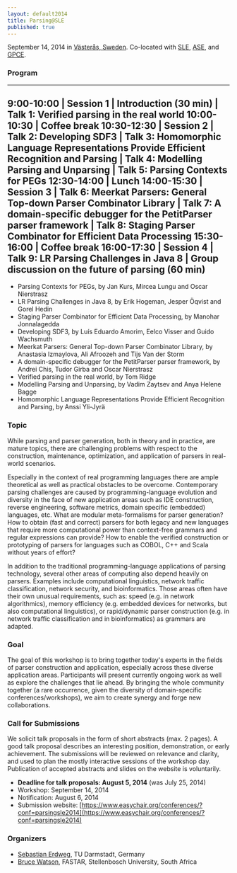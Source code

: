 ```yaml
---
layout: default2014
title: Parsing@SLE
published: true
---
```


September 14, 2014 in [Västerås, Sweden](http://goo.gl/maps/W2COv).
Co-located with [SLE](http://www.sleconf.org/2014/), [ASE](http://ase2014.org/), and [GPCE](http://gpce.org).

### Program

-----------------------------------------------------
9:00-10:00 | Session 1
	   | Introduction (30 min)
	   | Talk 1: Verified parsing in the real world
10:00-10:30 | Coffee break
10:30-12:30 | Session 2
	    | Talk 2: Developing SDF3
	    | Talk 3: Homomorphic Language Representations Provide Efficient Recognition and Parsing
	    | Talk 4: Modelling Parsing and Unparsing
	    | Talk 5: Parsing Contexts for PEGs
12:30-14:00 | Lunch
14:00-15:30 | Session 3
	    | Talk 6: Meerkat Parsers: General Top-down Parser Combinator Library
	    | Talk 7: A domain-specific debugger for the PetitParser parser framework
	    | Talk 8: Staging Parser Combinator for Efficient Data Processing
15:30-16:00 | Coffee break
16:00-17:30 | Session 4
	    | Talk 9: LR Parsing Challenges in Java 8
	    | Group discussion on the future of parsing (60 min)
-----------------------------------------------------


* Parsing Contexts for PEGs, by Jan Kurs, Mircea Lungu and Oscar
  Nierstrasz
* LR Parsing Challenges in Java 8, by Erik Hogeman, Jesper Öqvist
  and Gorel Hedin 
* Staging Parser Combinator for Efficient Data Processing, by
  Manohar Jonnalagedda 
* Developing SDF3, by Luís Eduardo Amorim, Eelco Visser and Guido
  Wachsmuth 
* Meerkat Parsers: General Top-down Parser Combinator Library, by
  Anastasia Izmaylova, Ali Afroozeh and Tijs Van der Storm 
* A domain-specific debugger for the PetitParser parser framework,
  by Andrei Chis, Tudor Girba and Oscar Nierstrasz 
* Verified parsing in the real world, by Tom Ridge
* Modelling Parsing and Unparsing, by Vadim Zaytsev and Anya
  Helene Bagge 
* Homomorphic Language Representations Provide Efficient
  Recognition and Parsing, by Anssi Yli-Jyrä 



### Topic

While parsing and parser generation, both in theory and in practice, are mature topics, there are challenging problems with respect to the construction, maintenance, optimization, and application of parsers in real-world scenarios.

Especially in the context of real programming languages there are ample theoretical as well as practical obstacles to be overcome. Contemporary parsing challenges are caused by programming-language evolution and diversity in the face of new application areas such as IDE construction, reverse engineering, software metrics, domain specific (embedded) languages, etc. What are modular meta-formalisms for parser generation? How to obtain (fast and correct) parsers for both legacy and new languages that require more computational power than context-free grammars and regular expressions can provide? How to enable the verified construction or prototyping of parsers for languages such as COBOL, C++ and Scala without years of effort?

In addition to the traditional programming-language applications of parsing technology, several other areas of computing also depend heavily on parsers. Examples include computational linguistics, network traffic classification, network security, and bioinformatics. Those areas often have their own unusual requirements, such as: speed (e.g. in network algorithmics), memory efficiency (e.g. embedded devices for networks, but also computational linguistics), or rapid/dynamic parser construction (e.g. in network traffic classification and in bioinformatics) as grammars are adapted.


### Goal

The goal of this workshop is to bring together today's experts in the fields of parser construction and application, especially across these diverse application areas. Participants will present currently ongoing work as well as explore the challenges that lie ahead. By bringing the whole community together (a rare occurrence, given the diversity of domain-specific conferences/workshops), we aim to create synergy and forge new collaborations.

### Call for Submissions

We solicit talk proposals in the form of short abstracts (max. 2 pages). A good talk proposal describes an interesting position, demonstration, or early achievement. The submissions will be reviewed on relevance and clarity, and used to plan the mostly interactive sessions of the workshop day. Publication of accepted abstracts and slides on the website is voluntarily.

* **Deadline for talk proposals: August 5, 2014** (was July 25, 2014)
* Workshop: September 14, 2014
* Notification: August 6, 2014
* Submission website: [https://www.easychair.org/conferences/?conf=parsingsle2014](https://www.easychair.org/conferences/?conf=parsingsle2014)

### Organizers

* [Sebastian Erdweg](http://erdweg.org), TU Darmstadt, Germany
* [Bruce Watson](http://www.bruce-watson.com), FASTAR, Stellenbosch University, South Africa
